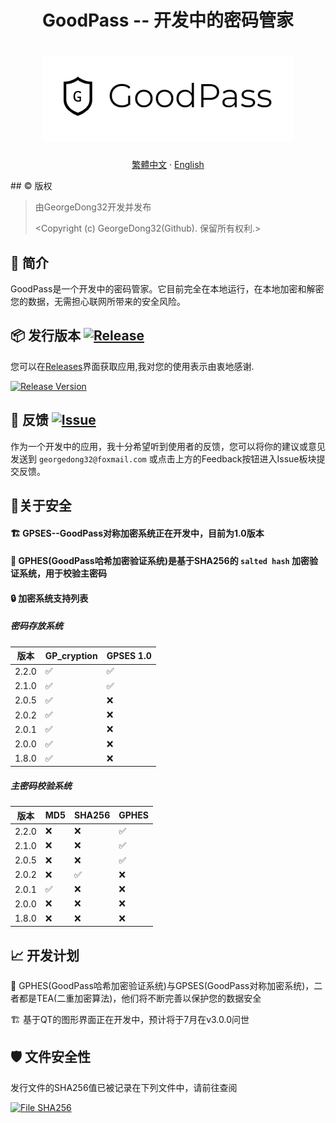 <h1 align="center">
GoodPass -- 开发中的密码管家
<h1 align="center">
  <img src="https://github.com/GeorgeDong32/GoodPass/blob/resource/Title%20Photo/GoodPass2.0T.png" alt="GoodPass" width="400">
</h1>
  <p align="center">
    <a href="/Readmes/README_tcn.md">繁體中文</a>
    ·
    <a href="/README.md">English</a>
</p>
## ©️ 版权 

> 由GeorgeDong32开发并发布 
>
> <Copyright (c) GeorgeDong32(Github). 保留所有权利.>
## 🎤 简介

GoodPass是一个开发中的密码管家。它目前完全在本地运行，在本地加密和解密您的数据，无需担心联网所带来的安全风险。
## 📦 发行版本  [<img src="https://img.shields.io/badge/GoodPass-Release-34558b" alt="Release">](https://github.com/GeorgeDong32/GoodPass/releases)
您可以在[Releases](https://github.com/GeorgeDong32/GoodPass/releases)界面获取应用,我对您的使用表示由衷地感谢.

[![Release Version](https://img.shields.io/github/v/release/GeorgeDong32/GoodPass)](https://github.com/GeorgeDong32/GoodPass/releases/latest)

## 💬 反馈  [<img src="https://img.shields.io/badge/GoodPass-Feedback-939597" alt="Issue">](https://github.com/GeorgeDong32/GoodPass/issues)
作为一个开发中的应用，我十分希望听到使用者的反馈，您可以将你的建议或意见发送到 `georgedong32@foxmail.com` 或点击上方的Feedback按钮进入Issue板块提交反馈。

## 🔐关于安全
#### 🏗️ GPSES--GoodPass对称加密系统正在开发中，目前为1.0版本
#### 🔏 GPHES(GoodPass哈希加密验证系统)是基于SHA256的 `salted hash` 加密验证系统，用于校验主密码
#### 🔒 加密系统支持列表
##### 密码存放系统
| 版本 | GP_cryption        | GPSES 1.0         |
| ------- | ------------------ | ----------------- |
| 2.2.0   | :white_check_mark: | :white_check_mark:|
| 2.1.0   | :white_check_mark: | :white_check_mark:|
| 2.0.5   | :white_check_mark: | :x:               |
| 2.0.2   | :white_check_mark: | :x:               |
| 2.0.1   | :white_check_mark: | :x:               |
| 2.0.0   | :white_check_mark: | :x:               |
| 1.8.0   | :white_check_mark: | :x:               |

##### 主密码校验系统 
| 版本 | MD5                | SHA256             | GPHES              |
| ------- | ------------------ | ------------------ | ------------------ |
| 2.2.0   | :x:                | :x:                | :white_check_mark: |
| 2.1.0   | :x:                | :x:                | :white_check_mark: |
| 2.0.5   | :x:                | :x:                | :white_check_mark: |
| 2.0.2   | :x:                | :white_check_mark: | :x:                |
| 2.0.1   | :white_check_mark: | :x:                | :x:                |
| 2.0.0   | :x:                | :x:                | :x:                |
| 1.8.0   | :x:                | :x:                | :x:                |

## 📈 开发计划
🚧 GPHES(GoodPass哈希加密验证系统)与GPSES(GoodPass对称加密系统)，二者都是TEA(二重加密算法)，他们将不断完善以保护您的数据安全

🏗️ 基于QT的图形界面正在开发中，预计将于7月在v3.0.0问世
## 🛡 文件安全性
发行文件的SHA256值已被记录在下列文件中，请前往查阅

[<img src="https://img.shields.io/badge/GoodPass-File SHA256-34558b" alt="File SHA256">](https://github.com/GeorgeDong32/GoodPass/blob/main/File_SHA256.md)
